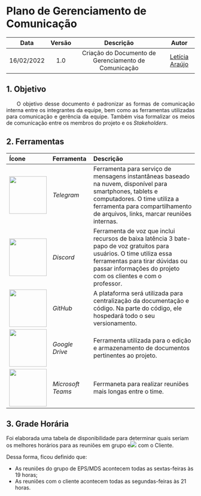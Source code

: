 # Plano de Gerenciamento de Comunicação

|    Data    | Versão |                Descrição                |                     Autor                     |
| :--------: | :----: | :-------------------------------------: | :-------------------------------------------: |
| 16/02/2022 |  1.0   | Criação do Documento de Gerenciamento de Comunicação | [Letícia Araújo](https://github.com/leticiaarj) |

## 1. Objetivo

<p align="justify"> &emsp;&emsp;O objetivo desse documento é padronizar as formas de comunicação interna entre os integrantes da equipe, bem como as ferramentas utilizadas para comunicação e gerência da equipe. Também visa formalizar os meios de comunicação entre os membros do projeto e os <i>Stakeholders</i>.</p>

## 2. Ferramentas

|                            Ícone                             |       Ferramenta       |                          Descrição                           |
| :----------------------------------------------------------- | :--------------------- | :----------------------------------------------------------- |
| <img src="https://imagepng.org/wp-content/uploads/2017/11/telegram-icone-icon-2.png" width=100px> |    <i>Telegram</i> | Ferramenta para serviço de mensagens instantâneas baseado na nuvem, disponível para smartphones, tablets e computadores. O time utiliza a ferramenta para compartilhamento de arquivos, links, marcar reuniões internas.|
| <img src="https://logodownload.org/wp-content/uploads/2017/11/discord-logo-4-1.png" width="100px"> | <i>Discord</i> | Ferramenta de voz que inclui recursos de baixa latência 3 bate-papo de voz gratuitos para usuários. O time utiliza essa ferramentas para tirar dúvidas ou passar informações do projeto com os clientes e com o professor. |
| <img src="https://image.flaticon.com/icons/png/512/25/25231.png" width=100px> | <i>GitHub</i> | A plataforma será utilizada para centralização da documentação e código. Na parte do código, ele hospedará todo o seu versionamento. |
| <img src="https://upload.wikimedia.org/wikipedia/commons/d/da/Google_Drive_logo.png" width=100px> |     <i>Google Drive</i>      | Ferramenta utilizada para o edição e armazenamento de documentos pertinentes ao  projeto. |
| <img src="https://upload.wikimedia.org/wikipedia/commons/thumb/c/c9/Microsoft_Office_Teams_%282018%E2%80%93present%29.svg/1200px-Microsoft_Office_Teams_%282018%E2%80%93present%29.svg.png" width=100px> |     <i>Microsoft Teams</i>      | Ferrmaneta para realizar reuniões mais longas entre o time. |

## 3. Grade Horária
Foi elaborada uma tabela de disponibilidade para determinar quais seriam os melhores horários para as reuniões em grupo e![](https://i.imgur.com/VMttUbt.png)
 com o Cliente.

Dessa forma, ficou definido que:
- As reuniões do grupo de EPS/MDS acontecem todas as sextas-feiras às 19 horas;
- As reuniões com o cliente acontecem todas as segundas-feiras às 21 horas.
